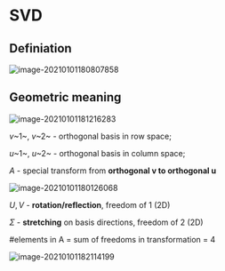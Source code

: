 # SVD

## Definiation

![image-20210101180807858](/home/zhenglei/.config/Typora/typora-user-images/image-20210101180807858.png)

## Geometric meaning

![image-20210101181216283](/home/zhenglei/.config/Typora/typora-user-images/image-20210101181216283.png)

$v$~1~, $v$~2~  - orthogonal basis in row space;

$u$~1~, $u$~2~ - orthogonal basis in column space;

$A$          - special transform from **orthogonal v to orthogonal u**

![image-20210101180126068](/home/zhenglei/.config/Typora/typora-user-images/image-20210101180126068.png)

$U, V$      - **rotation/reflection**, freedom of 1 (2D)

$\Sigma$           - **stretching** on basis directions, freedom of 2 (2D)

#elements in A = sum of freedoms in transformation = 4

![image-20210101182114199](/home/zhenglei/.config/Typora/typora-user-images/image-20210101182114199.png)